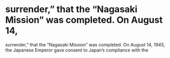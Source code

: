 # surrender,” that the “Nagasaki Mission” was completed. On August 14,

surrender,” that the “Nagasaki Mission” was completed. On August 14,
1945, the Japanese Emperor gave consent to Japan’s compliance with the